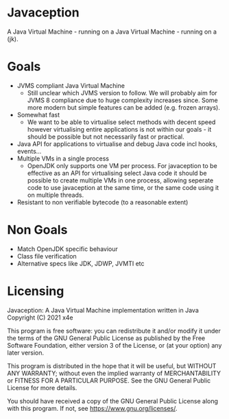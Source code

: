 # Javaception

A Java Virtual Machine - running on a Java Virtual Machine - running on a (jk).

# Goals
* JVMS compliant Java Virtual Machine
  - Still unclear which JVMS version to follow.
    We will probably aim for JVMS 8 compliance due to huge complexity increases since.
    Some more modern but simple features can be added (e.g. frozen arrays).
* Somewhat fast
  - We want to be able to virtualise select methods with decent speed however virtualising entire applications is not within our goals - it should be possible but not necessarily fast or practical.
* Java API for applications to virtualise and debug Java code incl hooks, events...
* Multiple VMs in a single process
  - OpenJDK only supports one VM per process.
    For javaception to be effective as an API for virtualising select Java code it should be possible to create multiple VMs in one process, allowing seperate code to use javaception at the same time, or the same code using it on multiple threads.
* Resistant to non verifiable bytecode (to a reasonable extent)

# Non Goals
* Match OpenJDK specific behaviour
* Class file verification
* Alternative specs like JDK, JDWP, JVMTI etc

# Licensing

Javaception: A Java Virtual Machine implementation written in Java
Copyright (C) 2021  x4e

This program is free software: you can redistribute it and/or modify
it under the terms of the GNU General Public License as published by
the Free Software Foundation, either version 3 of the License, or
(at your option) any later version.

This program is distributed in the hope that it will be useful,
but WITHOUT ANY WARRANTY; without even the implied warranty of
MERCHANTABILITY or FITNESS FOR A PARTICULAR PURPOSE.  See the
GNU General Public License for more details.

You should have received a copy of the GNU General Public License
along with this program.  If not, see <https://www.gnu.org/licenses/>.
